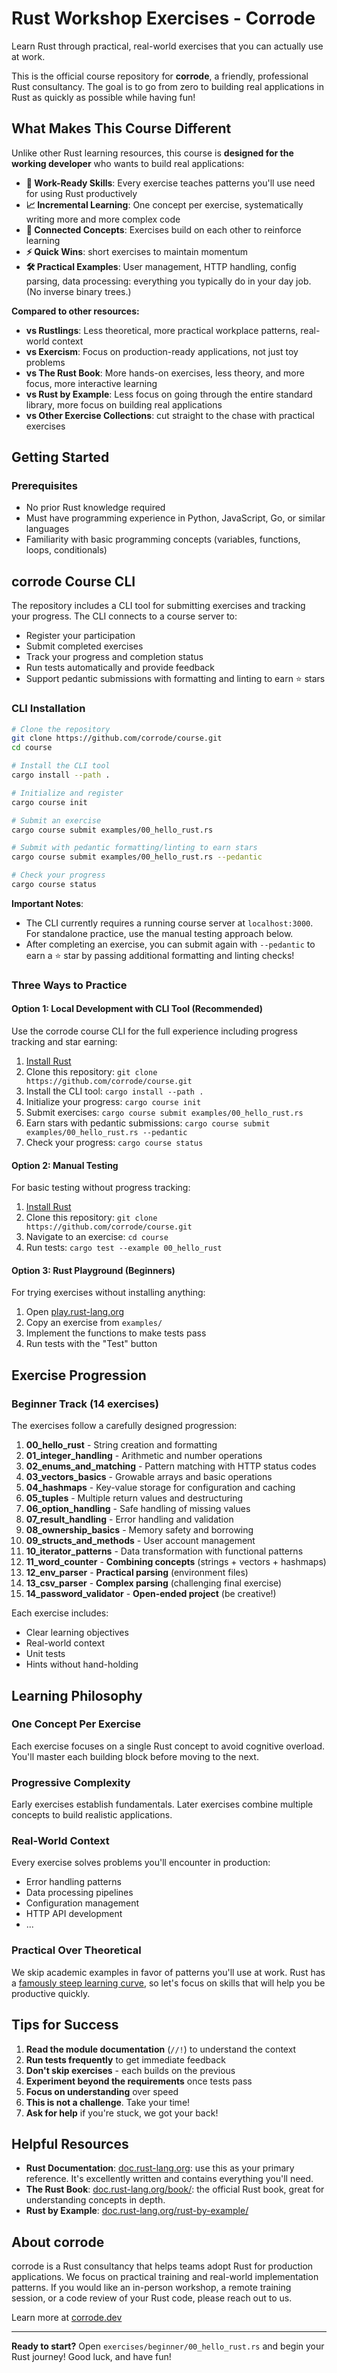 # Rust Workshop Exercises - Corrode

Learn Rust through practical, real-world exercises that you can actually use at work.

This is the official course repository for **corrode**, a friendly, professional Rust consultancy. 
The goal is to go from zero to building real applications in Rust as quickly as possible while having fun!

## What Makes This Course Different

Unlike other Rust learning resources, this course is **designed for the working developer** who wants to build real applications:

- **🎯 Work-Ready Skills**: Every exercise teaches patterns you'll use need for using Rust productively 
- **📈 Incremental Learning**: One concept per exercise, systematically writing more and more complex code 
- **🔗 Connected Concepts**: Exercises build on each other to reinforce learning
- **⚡ Quick Wins**: short exercises to maintain momentum
- **🛠️ Practical Examples**: User management, HTTP handling, config parsing, data processing: everything you typically do in your day job. (No inverse binary trees.)

**Compared to other resources:**
- **vs Rustlings**: Less theoretical, more practical workplace patterns, real-world context
- **vs Exercism**: Focus on production-ready applications, not just toy problems
- **vs The Rust Book**: More hands-on exercises, less theory, and more focus, more interactive learning
- **vs Rust by Example**: Less focus on going through the entire standard library, more focus on building real applications 
- **vs Other Exercise Collections**: cut straight to the chase with practical exercises

## Getting Started

### Prerequisites

- No prior Rust knowledge required
- Must have programming experience in Python, JavaScript, Go, or similar languages 
- Familiarity with basic programming concepts (variables, functions, loops, conditionals)

## corrode Course CLI

The repository includes a CLI tool for submitting exercises and tracking your progress. The CLI connects to a course server to:

- Register your participation
- Submit completed exercises
- Track your progress and completion status
- Run tests automatically and provide feedback
- Support pedantic submissions with formatting and linting to earn ⭐ stars

### CLI Installation

```bash
# Clone the repository
git clone https://github.com/corrode/course.git
cd course

# Install the CLI tool
cargo install --path .

# Initialize and register
cargo course init

# Submit an exercise
cargo course submit examples/00_hello_rust.rs

# Submit with pedantic formatting/linting to earn stars
cargo course submit examples/00_hello_rust.rs --pedantic

# Check your progress
cargo course status
```

**Important Notes**:
- The CLI currently requires a running course server at `localhost:3000`. For standalone practice, use the manual testing approach below.
- After completing an exercise, you can submit again with `--pedantic` to earn a ⭐ star by passing additional formatting and linting checks!

### Three Ways to Practice

#### Option 1: Local Development with CLI Tool (Recommended)

Use the corrode course CLI for the full experience including progress tracking and star earning:

1. [Install Rust](https://rustup.rs/)
2. Clone this repository: `git clone https://github.com/corrode/course.git`
3. Install the CLI tool: `cargo install --path .`
4. Initialize your progress: `cargo course init`
5. Submit exercises: `cargo course submit examples/00_hello_rust.rs`
6. Earn stars with pedantic submissions: `cargo course submit examples/00_hello_rust.rs --pedantic`
7. Check your progress: `cargo course status`

#### Option 2: Manual Testing

For basic testing without progress tracking:

1. [Install Rust](https://rustup.rs/)
2. Clone this repository: `git clone https://github.com/corrode/course.git`
3. Navigate to an exercise: `cd course`
4. Run tests: `cargo test --example 00_hello_rust`

#### Option 3: Rust Playground (Beginners)

For trying exercises without installing anything:

1. Open [play.rust-lang.org](https://play.rust-lang.org/)
2. Copy an exercise from `examples/`
3. Implement the functions to make tests pass
4. Run tests with the "Test" button

## Exercise Progression

### Beginner Track (14 exercises)

The exercises follow a carefully designed progression:

1. **00_hello_rust** - String creation and formatting
2. **01_integer_handling** - Arithmetic and number operations  
3. **02_enums_and_matching** - Pattern matching with HTTP status codes
4. **03_vectors_basics** - Growable arrays and basic operations
5. **04_hashmaps** - Key-value storage for configuration and caching
6. **05_tuples** - Multiple return values and destructuring
7. **06_option_handling** - Safe handling of missing values
8. **07_result_handling** - Error handling and validation
9. **08_ownership_basics** - Memory safety and borrowing
10. **09_structs_and_methods** - User account management
11. **10_iterator_patterns** - Data transformation with functional patterns
12. **11_word_counter** - **Combining concepts** (strings + vectors + hashmaps)
13. **12_env_parser** - **Practical parsing** (environment files)
14. **13_csv_parser** - **Complex parsing** (challenging final exercise)
15. **14_password_validator** - **Open-ended project** (be creative!)

Each exercise includes:
- Clear learning objectives
- Real-world context
- Unit tests
- Hints without hand-holding

## Learning Philosophy

### One Concept Per Exercise

Each exercise focuses on a single Rust concept to avoid cognitive overload.
You'll master each building block before moving to the next.

### Progressive Complexity

Early exercises establish fundamentals. Later exercises combine multiple
concepts to build realistic applications.

### Real-World Context

Every exercise solves problems you'll encounter in production:

- Error handling patterns
- Data processing pipelines
- Configuration management
- HTTP API development
- ...

### Practical Over Theoretical

We skip academic examples in favor of patterns you'll use at work.
Rust has a [famously steep learning curve](https://corrode.dev/blog/flattening-rusts-learning-curve/), so let's focus on skills that will help you be productive quickly.

## Tips for Success

1. **Read the module documentation** (`//!`) to understand the context
2. **Run tests frequently** to get immediate feedback
3. **Don't skip exercises** - each builds on the previous
4. **Experiment beyond the requirements** once tests pass
5. **Focus on understanding** over speed
6. **This is not a challenge**. Take your time!
7. **Ask for help** if you're stuck, we got your back! 

## Helpful Resources 

- **Rust Documentation**: [doc.rust-lang.org](https://doc.rust-lang.org/stable/std/index.html): use this as your primary reference. It's excellently written and contains everything you'll need.
- **The Rust Book**: [doc.rust-lang.org/book/](https://doc.rust-lang.org/book/): the official Rust book, great for understanding concepts in depth.
- **Rust by Example**: [doc.rust-lang.org/rust-by-example/](https://doc.rust-lang.org/rust-by-example/)

## About corrode

corrode is a Rust consultancy that helps teams adopt Rust for production applications.
We focus on practical training and real-world implementation patterns.
If you would like an in-person workshop, a remote training session, or a code review of your Rust code, please reach out to us.

Learn more at [corrode.dev](https://corrode.dev)

---

**Ready to start?** Open `exercises/beginner/00_hello_rust.rs` and begin your Rust journey! Good luck, and have fun!